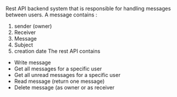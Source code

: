 Rest API backend system that is responsible for handling messages between users.
A message contains :
1. sender (owner)
2. Receiver
3. Message
4. Subject
5. creation date 
The rest API contains 
- Write message 
- Get all messages for a specific user
- Get all unread messages for a specific user
- Read message (return one message)
- Delete message (as owner or as receiver
